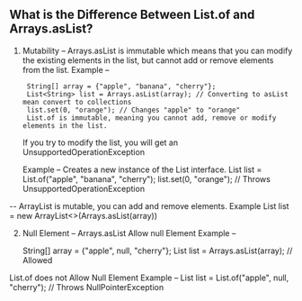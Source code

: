 ## What is the Difference Between List.of and Arrays.asList?
1. Mutability –
   Arrays.asList is immutable which means that you can modify the existing elements in the list, but cannot add or
   remove elements from the list.
   Example –

        String[] array = {"apple", "banana", "cherry"};
        List<String> list = Arrays.asList(array); // Converting to asList mean convert to collections
        list.set(0, "orange"); // Changes "apple" to "orange"
        List.of is immutable, meaning you cannot add, remove or modify elements in the list.
    If you try to modify the list, you will get an UnsupportedOperationException
    
    Example – Creates a new instance of the List interface.
    List<String> list = List.of("apple", "banana", "cherry");
    list.set(0, "orange"); // Throws UnsupportedOperationException

-- ArrayList is mutable, you can add and remove elements.
   Example
   List<String> list = new ArrayList<>(Arrays.asList(array))

   2. Null Element –
      Arrays.asList Allow null Element
      Example –

       String[] array = {"apple", null, "cherry"};
       List<String> list = Arrays.asList(array); // Allowed
    
   List.of does not Allow Null Element
   Example –
   List<String> list = List.of("apple", null, "cherry"); // Throws NullPointerException